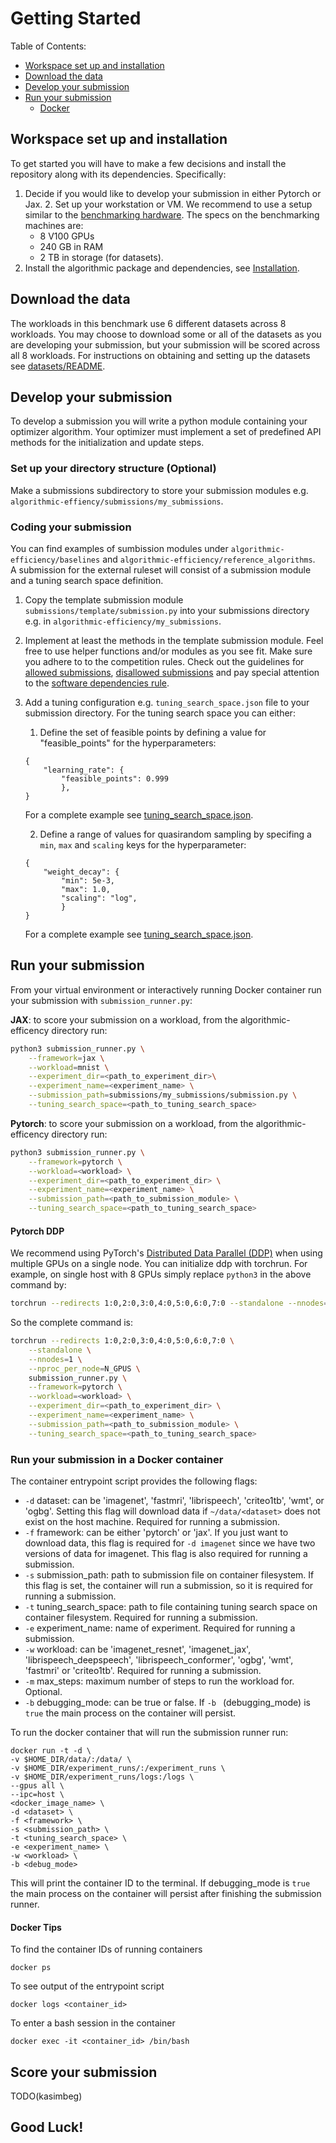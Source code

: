 # Getting Started

Table of Contents:
- [Workspace set up and installation](#workspace-set-up-and-installation)
- [Download the data](#download-the-data)
- [Develop your submission](#develop-your-submission)
- [Run your submission](#run-your-submission)
    - [Docker](#run-your-submission-in-a-docker-container)

## Workspace set up and installation
To get started you will have to make a few decisions and install the repository along with its dependencies. Specifically:
1. Decide if you would like to develop your submission in either Pytorch or Jax.
    2. Set up your workstation or VM. We recommend to use a setup similar to the [benchmarking hardware](https://github.com/mlcommons/algorithmic-efficiency/blob/main/RULES.md#benchmarking-hardware). 
    The specs on the benchmarking machines are:
    -  8 V100 GPUs
    - 240 GB in RAM
    - 2 TB in storage (for datasets). 
3. Install the algorithmic package and dependencies, see [Installation](./README.md#installation).

## Download the data
The workloads in this benchmark use 6 different datasets across 8 workloads. You may choose to download some or all of the datasets as you are developing your submission, but your submission will be scored across all 8 workloads. For instructions on obtaining and setting up the datasets see [datasets/README](https://github.com/mlcommons/algorithmic-efficiency/blob/main/datasets/README.md#dataset-setup).


## Develop your submission
To develop a submission you will write a python module containing your optimizer algorithm. Your optimizer must implement a set of predefined API methods for the initialization and update steps.

### Set up your directory structure (Optional)
Make a submissions subdirectory to store your submission modules e.g. `algorithmic-effiency/submissions/my_submissions`.

### Coding your submission
You can find examples of sumbission modules under `algorithmic-efficiency/baselines` and `algorithmic-efficiency/reference_algorithms`. \
A submission for the external ruleset will consist of a submission module and a tuning search space definition.
1. Copy the template submission module `submissions/template/submission.py` into your submissions directory e.g. in `algorithmic-efficiency/my_submissions`.
2. Implement at least the methods in the template submission module. Feel free to use helper functions and/or modules as you see fit. Make sure you adhere to to the competition rules. Check out the guidelines for [allowed submissions](https://github.com/mlcommons/algorithmic-efficiency/blob/main/RULES.md#disallowed-submissions), [disallowed submissions](https://github.com/mlcommons/algorithmic-efficiency/blob/main/RULES.md#disallowed-submissions) and pay special attention to the [software dependencies rule](https://github.com/mlcommons/algorithmic-efficiency/blob/main/RULES.md#software-dependencies).
3. Add a tuning configuration e.g. `tuning_search_space.json` file to your submission directory. For the tuning search space you can either:
    1. Define the set of feasible points by defining a value for "feasible_points" for the hyperparameters:
    ```
    {
        "learning_rate": {
            "feasible_points": 0.999
            },
    }
    ```
    For a complete example see [tuning_search_space.json](https://github.com/mlcommons/algorithmic-efficiency/blob/main/reference_algorithms/target_setting_algorithms/imagenet_resnet/tuning_search_space.json).

    2. Define a range of values for quasirandom sampling by specifing a `min`, `max` and `scaling` 
    keys for the hyperparameter:
    ```
    {
        "weight_decay": {
            "min": 5e-3, 
            "max": 1.0, 
            "scaling": "log",
            }
    }
    ```
    For a complete example see [tuning_search_space.json](https://github.com/mlcommons/algorithmic-efficiency/blob/main/baselines/nadamw/tuning_search_space.json). 


## Run your submission

From your virtual environment or interactively running Docker container run your submission with `submission_runner.py`:  

**JAX**: to score your submission on a workload, from the algorithmic-efficency directory run: 
```bash
python3 submission_runner.py \
    --framework=jax \
    --workload=mnist \
    --experiment_dir=<path_to_experiment_dir>\
    --experiment_name=<experiment_name> \
    --submission_path=submissions/my_submissions/submission.py \
    --tuning_search_space=<path_to_tuning_search_space>
```

**Pytorch**: to score your submission on a workload, from the algorithmic-efficency directory run: 
```bash
python3 submission_runner.py \
    --framework=pytorch \
    --workload=<workload> \
    --experiment_dir=<path_to_experiment_dir> \
    --experiment_name=<experiment_name> \
    --submission_path=<path_to_submission_module> \
    --tuning_search_space=<path_to_tuning_search_space>
```

#### Pytorch DDP
We recommend using PyTorch's [Distributed Data Parallel (DDP)](https://pytorch.org/tutorials/intermediate/ddp_tutorial.html) 
when using multiple GPUs on a single node. You can initialize ddp with torchrun. 
For example, on single host with 8 GPUs simply replace `python3` in the above command by:
```bash
torchrun --redirects 1:0,2:0,3:0,4:0,5:0,6:0,7:0 --standalone --nnodes=1 --nproc_per_node=N_GPUS
```
So the complete command is:
```bash
torchrun --redirects 1:0,2:0,3:0,4:0,5:0,6:0,7:0 \
    --standalone \
    --nnodes=1 \
    --nproc_per_node=N_GPUS \
    submission_runner.py \
    --framework=pytorch \
    --workload=<workload> \
    --experiment_dir=<path_to_experiment_dir> \
    --experiment_name=<experiment_name> \
    --submission_path=<path_to_submission_module> \
    --tuning_search_space=<path_to_tuning_search_space>
```

### Run your submission in a Docker container

The container entrypoint script provides the following flags:
- `-d` dataset: can be 'imagenet', 'fastmri', 'librispeech', 'criteo1tb', 'wmt', or 'ogbg'. Setting this flag will download data if `~/data/<dataset>` does not exist on the host machine. Required for running a submission.
- `-f` framework: can be either 'pytorch' or 'jax'. If you just want to download data, this flag is required for `-d imagenet` since we have two versions of data for imagenet. This flag is also required for running a submission.
- `-s` submission_path: path to submission file on container filesystem. If this flag is set, the container will run a submission, so it is required for running a submission. 
- `-t` tuning_search_space: path to file containing tuning search space on container filesystem. Required for running a submission.
- `-e` experiment_name: name of experiment. Required for running a submission.
- `-w` workload: can be 'imagenet_resnet', 'imagenet_jax', 'librispeech_deepspeech', 'librispeech_conformer', 'ogbg', 'wmt', 'fastmri' or 'criteo1tb'. Required for running a submission.
- `-m` max_steps: maximum number of steps to run the workload for. Optional.
- `-b` debugging_mode: can be true or false. If `-b ` (debugging_mode) is `true` the main process on the container will persist.


To run the docker container that will run the submission runner run:
```
docker run -t -d \
-v $HOME_DIR/data/:/data/ \
-v $HOME_DIR/experiment_runs/:/experiment_runs \
-v $HOME_DIR/experiment_runs/logs:/logs \
--gpus all \
--ipc=host \
<docker_image_name> \
-d <dataset> \
-f <framework> \
-s <submission_path> \
-t <tuning_search_space> \
-e <experiment_name> \
-w <workload> \
-b <debug_mode>
```
This will print the container ID to the terminal.
If debugging_mode is `true` the main process on the container will persist after finishing the submission runner.

#### Docker Tips ####

To find the container IDs of running containers
```
docker ps 
```

To see output of the entrypoint script
```
docker logs <container_id> 
```

To enter a bash session in the container
```
docker exec -it <container_id> /bin/bash
```

## Score your submission 
TODO(kasimbeg)

## Good Luck!


